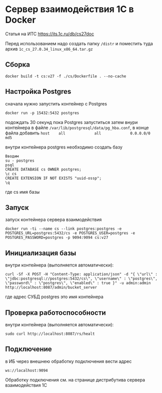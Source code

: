 # Сервер взаимодействия 1C в Docker

Статья на ИТС https://its.1c.ru/db/cs27doc

Перед использованием надо создать папку `/distr` и поместить туда архив `1c_cs_27.0.34_linux_x86_64.tar.gz`

## Сборка

`docker build -t cs:v27 -f ./cs/Dockerfile . --no-cache`

## Настройка Postgres

сначала нужно запустить контейнер с Postgres

`docker run -p 15432:5432 postgres`

подождать 30 секунд пока Postgres запуститься
затем внури контейнера в файле `/var/lib/postgresql/data/pg_hba.conf`, в конце файла добавить `host    all             all             0.0.0.0/0               md5`

внутри контейнера postgres необходимо создать базу

```
Вводим
su - postgres
psql
CREATE DATABASE cs OWNER postgres;
\c cs
CREATE EXTENSION IF NOT EXISTS "uuid-ossp";
\q
```

где cs имя базы

## Запуск

запуск контейнера сервера взаимодействия

`docker run -ti --name cs --link postgres:postgres -e POSTGRES_URL=postgres:5432/cs -e POSTGRES_USER=postgres -e POSTGRES_PASSWORD=postgres -p 9094:9094 cs:v27`

## Инициализация базы

внутри контейнера (выполняется автоматически):

`curl -Sf -X POST -H "Content-Type: application/json" -d "{ \"url\" : \"jdbc:postgresql://postgres:5432/cs\", \"username\" : \"postgres\", \"password\" : \"postgres\", \"enabled\" : true }" -u admin:admin http://localhost:8087/admin/bucket_server`

где адрес СУБД postgres это имя контейнера

## Проверка работоспособности

внутри контейнера (выполняется автоматически): 

`sudo curl http://localhost:8087/rs/healt`

## Подключение

в ИБ через внешнею обработку подключения вести адрес

`ws://localhost:9094`

Обработку подключения см. на странице дистрибутива сервера взаимодействия 1С
